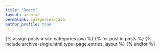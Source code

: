 ```yaml
---
title: "React"
layout: archive
permalink: categories/java
author_profile: true
---
```


{% assign posts = site.categories.java %}
{% for post in posts %} {% include archive-single.html type=page.entries_layout %} {% endfor %}